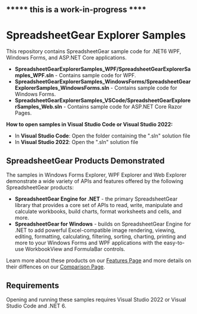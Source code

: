 ##  ***** this is a work-in-progress ****

# SpreadsheetGear Explorer Samples

This repository contains SpreadsheetGear sample code for .NET6 WPF, Windows Forms, and ASP.NET Core applications. 

*   **SpreadsheetGearExplorerSamples_WPF/SpreadsheetGearExplorerSamples_WPF.sln** - Contains sample code for WPF.
*   **SpreadsheetGearExplorerSamples_WindowsForms/SpreadsheetGearExplorerSamples_WindowsForms.sln** - Contains sample code for Windows Forms.
*   **SpreadsheetGearExplorerSamples_VSCode/SpreadsheetGearExplorerSamples_Web.sln** - Contains sample code for ASP.NET Core Razor Pages.

**How to open samples in Visual Studio Code or Visual Studio 2022:**
* In **Visual Studio Code**: Open the folder containing the ".sln" solution file
* In **Visual Studio 2022**: Open the ".sln" solution file

## SpreadsheetGear Products Demonstrated
The samples in Windows Forms Explorer, WPF Explorer and Web Explorer demonstrate a wide variety of APIs and features offered by the following SpreadsheetGear products:

*   **SpreadsheetGear Engine for .NET** - the primary SpreadsheetGear library that provides a core set of APIs to read, write, manipulate and calculate workbooks, build charts, format worksheets and cells, and more.
*   **SpreadsheetGear for Windows** - builds on SpreadsheetGear Engine for .NET to add powerful Excel-compatible image rendering, viewing, editing, formatting, calculating, filtering, sorting, charting, printing and more to your Windows Forms and WPF applications with the easy-to-use WorkbookView and FormulaBar controls.

Learn more about these products on our [Features Page](https://www.spreadsheetgear.com/Products/Features) and more details on their diffences on our [Comparison Page](https://www.spreadsheetgear.com/Products/Compare).

## Requirements
Opening and running these samples requires Visual Studio 2022 or Visual Studio Code and .NET 6.
